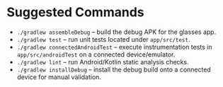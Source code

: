 # Suggested Commands
- `./gradlew assembleDebug` – build the debug APK for the glasses app.
- `./gradlew test` – run unit tests located under `app/src/test`.
- `./gradlew connectedAndroidTest` – execute instrumentation tests in `app/src/androidTest` on a connected device/emulator.
- `./gradlew lint` – run Android/Kotlin static analysis checks.
- `./gradlew installDebug` – install the debug build onto a connected device for manual validation.